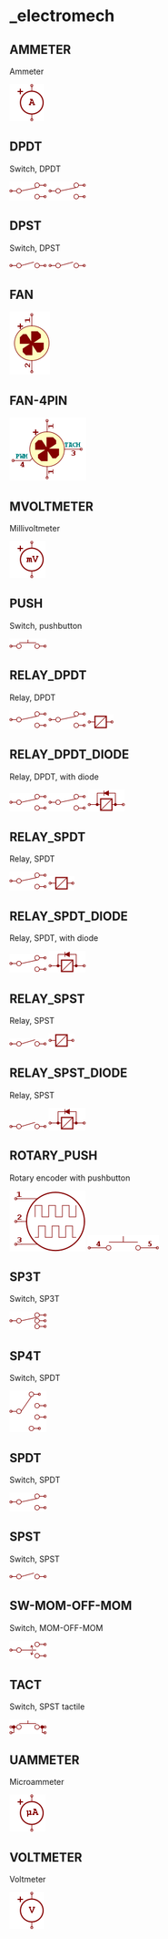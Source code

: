 # _electromech

## AMMETER
Ammeter

![AMMETER__1__1](/images/_electromech__AMMETER__1__1.png?raw=true) 

## DPDT
Switch, DPDT

![DPDT__1__1](/images/_electromech__DPDT__1__1.png?raw=true) 
![DPDT__2__1](/images/_electromech__DPDT__2__1.png?raw=true) 

## DPST
Switch, DPST

![DPST__1__1](/images/_electromech__DPST__1__1.png?raw=true) 
![DPST__2__1](/images/_electromech__DPST__2__1.png?raw=true) 

## FAN
![FAN__1__1](/images/_electromech__FAN__1__1.png?raw=true) 

## FAN-4PIN
![FAN-4PIN__1__1](/images/_electromech__FAN-4PIN__1__1.png?raw=true) 

## MVOLTMETER
Millivoltmeter

![MVOLTMETER__1__1](/images/_electromech__MVOLTMETER__1__1.png?raw=true) 

## PUSH
Switch, pushbutton

![PUSH__1__1](/images/_electromech__PUSH__1__1.png?raw=true) 

## RELAY_DPDT
Relay, DPDT

![RELAY_DPDT__1__1](/images/_electromech__RELAY_DPDT__1__1.png?raw=true) 
![RELAY_DPDT__2__1](/images/_electromech__RELAY_DPDT__2__1.png?raw=true) 
![RELAY_DPDT__3__1](/images/_electromech__RELAY_DPDT__3__1.png?raw=true) 

## RELAY_DPDT_DIODE
Relay, DPDT, with diode

![RELAY_DPDT_DIODE__1__1](/images/_electromech__RELAY_DPDT_DIODE__1__1.png?raw=true) 
![RELAY_DPDT_DIODE__2__1](/images/_electromech__RELAY_DPDT_DIODE__2__1.png?raw=true) 
![RELAY_DPDT_DIODE__3__1](/images/_electromech__RELAY_DPDT_DIODE__3__1.png?raw=true) 

## RELAY_SPDT
Relay, SPDT

![RELAY_SPDT__1__1](/images/_electromech__RELAY_SPDT__1__1.png?raw=true) 
![RELAY_SPDT__2__1](/images/_electromech__RELAY_SPDT__2__1.png?raw=true) 

## RELAY_SPDT_DIODE
Relay, SPDT, with diode

![RELAY_SPDT_DIODE__1__1](/images/_electromech__RELAY_SPDT_DIODE__1__1.png?raw=true) 
![RELAY_SPDT_DIODE__2__1](/images/_electromech__RELAY_SPDT_DIODE__2__1.png?raw=true) 

## RELAY_SPST
Relay, SPST

![RELAY_SPST__1__1](/images/_electromech__RELAY_SPST__1__1.png?raw=true) 
![RELAY_SPST__2__1](/images/_electromech__RELAY_SPST__2__1.png?raw=true) 

## RELAY_SPST_DIODE
Relay, SPST

![RELAY_SPST_DIODE__1__1](/images/_electromech__RELAY_SPST_DIODE__1__1.png?raw=true) 
![RELAY_SPST_DIODE__2__1](/images/_electromech__RELAY_SPST_DIODE__2__1.png?raw=true) 

## ROTARY_PUSH
Rotary encoder with pushbutton

![ROTARY_PUSH__1__1](/images/_electromech__ROTARY_PUSH__1__1.png?raw=true) 
![ROTARY_PUSH__2__1](/images/_electromech__ROTARY_PUSH__2__1.png?raw=true) 

## SP3T
Switch, SP3T

![SP3T__1__1](/images/_electromech__SP3T__1__1.png?raw=true) 

## SP4T
Switch, SPDT

![SP4T__1__1](/images/_electromech__SP4T__1__1.png?raw=true) 

## SPDT
Switch, SPDT

![SPDT__1__1](/images/_electromech__SPDT__1__1.png?raw=true) 

## SPST
Switch, SPST

![SPST__1__1](/images/_electromech__SPST__1__1.png?raw=true) 

## SW-MOM-OFF-MOM
Switch, MOM-OFF-MOM

![SW-MOM-OFF-MOM__1__1](/images/_electromech__SW-MOM-OFF-MOM__1__1.png?raw=true) 

## TACT
Switch, SPST tactile

![TACT__1__1](/images/_electromech__TACT__1__1.png?raw=true) 

## UAMMETER
Microammeter

![UAMMETER__1__1](/images/_electromech__UAMMETER__1__1.png?raw=true) 

## VOLTMETER
Voltmeter

![VOLTMETER__1__1](/images/_electromech__VOLTMETER__1__1.png?raw=true) 

